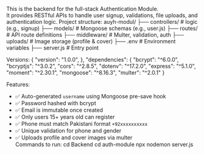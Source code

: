 This is the backend for the full-stack Authentication Module.  
It provides RESTful APIs to handle user signup, validations, file uploads, and authentication logic.
Project structure:
auyh-modul/
├── controllers/ # logic (e.g., signup)
├── models/ # Mongoose schemas (e.g., user.js)
├── routes/ # API route definitions
├── middleware/ # Multer, validation, auth
├── uploads/ # Image storage (profile & cover)
├── .env # Environment variables
├── server.js # Entry point

Versions:
{
  "version": "1.0.0",
  },
  "dependencies": {
    "bcrypt": "^6.0.0",
    "bcryptjs": "^3.0.2",
    "cors": "^2.8.5",
    "dotenv": "^17.2.0",
    "express": "^5.1.0",
    "moment": "^2.30.1",
    "mongoose": "^8.16.3",
    "multer": "^2.0.1"
  }

Features:

- ✅ Auto-generated `username` using Mongoose pre-save hook  
- ✅ Password hashed with bcrypt  
- ✅ Email is immutable once created  
- ✅ Only users 15+ years old can register  
- ✅ Phone must match Pakistani format `+92xxxxxxxxxx`  
- ✅ Unique validation for phone and gender  
- ✅ Uploads profile and cover images via multer  
Commands to run:
cd Backend
cd auth-module
npx nodemon server.js